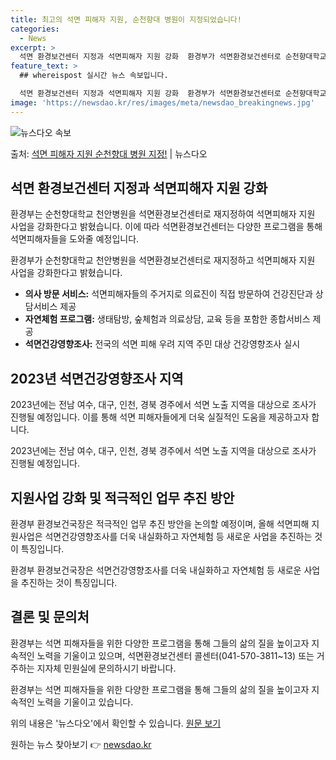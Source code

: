```yaml
---
title: 최고의 석면 피해자 지원, 순천향대 병원이 지정되었습니다!
categories:
  - News
excerpt: >
  석면 환경보건센터 지정과 석면피해자 지원 강화  환경부가 석면환경보건센터로 순천향대학교 천안병원을 지정하고 …
feature_text: >
  ## whereispost 실시간 뉴스 속보입니다.

  석면 환경보건센터 지정과 석면피해자 지원 강화  환경부가 석면환경보건센터로 순천향대학교 천안병원을 지정하고 …
image: 'https://newsdao.kr/res/images/meta/newsdao_breakingnews.jpg'
---
```


![뉴스다오 속보](https://newsdao.kr/res/images/meta/newsdao_breakingnews.jpg)

<p>출처: <a href="https://newsdao.kr/4176" rel="dofollow">석면 피해자 지원 순천향대 병원 지정!</a> | 뉴스다오</p>

<h2 data-ke-size="size26">석면 환경보건센터 지정과 석면피해자 지원 강화</h2>
환경부는 순천향대학교 천안병원을 석면환경보건센터로 재지정하여 석면피해자 지원 사업을 강화한다고 밝혔습니다. 이에 따라 석면환경보건센터는 다양한 프로그램을 통해 석면피해자들을 도와줄 예정입니다.

<p data-ke-size="size16">환경부가 순천향대학교 천안병원을 석면환경보건센터로 재지정하고 석면피해자 지원 사업을 강화한다고 밝혔습니다.</p>

<ul>
  <li><b>의사 방문 서비스:</b> 석면피해자들의 주거지로 의료진이 직접 방문하여 건강진단과 상담서비스 제공</li>
  <li><b>자연체험 프로그램:</b> 생태탐방, 숲체험과 의료상담, 교육 등을 포함한 종합서비스 제공</li>
  <li><b>석면건강영향조사:</b> 전국의 석면 피해 우려 지역 주민 대상 건강영향조사 실시</li>
</ul>

<h2 data-ke-size="size26">2023년 석면건강영향조사 지역</h2>
2023년에는 전남 여수, 대구, 인천, 경북 경주에서 석면 노출 지역을 대상으로 조사가 진행될 예정입니다. 이를 통해 석면 피해자들에게 더욱 실질적인 도움을 제공하고자 합니다.

<p data-ke-size="size16">2023년에는 전남 여수, 대구, 인천, 경북 경주에서 석면 노출 지역을 대상으로 조사가 진행될 예정입니다.</p>

<h2 data-ke-size="size26">지원사업 강화 및 적극적인 업무 추진 방안</h2>
환경부 환경보건국장은 적극적인 업무 추진 방안을 논의할 예정이며, 올해 석면피해 지원사업은 석면건강영향조사를 더욱 내실화하고 자연체험 등 새로운 사업을 추진하는 것이 특징입니다.

<p data-ke-size="size16">환경부 환경보건국장은 석면건강영향조사를 더욱 내실화하고 자연체험 등 새로운 사업을 추진하는 것이 특징입니다.</p>

<h2 data-ke-size="size26">결론 및 문의처</h2>
환경부는 석면 피해자들을 위한 다양한 프로그램을 통해 그들의 삶의 질을 높이고자 지속적인 노력을 기울이고 있으며, 석면환경보건센터 콜센터(041-570-3811~13) 또는 거주하는 지자체 민원실에 문의하시기 바랍니다.

<p data-ke-size="size16">환경부는 석면 피해자들을 위한 다양한 프로그램을 통해 그들의 삶의 질을 높이고자 지속적인 노력을 기울이고 있습니다.</p>

위의 내용은 '뉴스다오'에서 확인할 수 있습니다. [원문 보기](https://newsdao.kr/4176) 

원하는 뉴스 찾아보기 👉 <a href="https://newsdao.kr" rel="dofollow">newsdao.kr</a>


